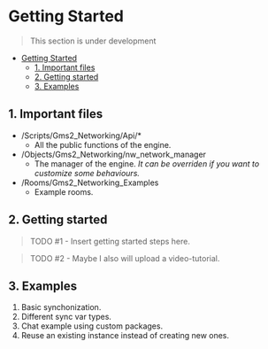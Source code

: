 # Getting Started
> This section is under development

- [Getting Started](#getting-started)
  - [1. Important files](#1-important-files)
  - [2. Getting started](#2-getting-started)
  - [3. Examples](#3-examples)

## 1. Important files
* /Scripts/Gms2_Networking/Api/*
  * All the public functions of the engine.
* /Objects/Gms2_Networking/nw_network_manager
  * The manager of the engine. _It can be overriden if you want to customize some behaviours._
* /Rooms/Gms2_Networking_Examples
  * Example rooms.

## 2. Getting started
> TODO #1 - Insert getting started steps here.

> TODO #2 - Maybe I also will upload a video-tutorial.

## 3. Examples
1. Basic synchonization.
2. Different sync var types.
3. Chat example using custom packages.
4. Reuse an existing instance instead of creating new ones.

